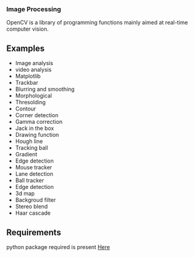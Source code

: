 ### Image Processing

OpenCV is a library of programming functions mainly aimed at real-time computer vision.

## Examples

  - Image analysis
  - video analysis
  - Matplotlib
  - Trackbar
  - Blurring and smoothing
  - Morphological
  - Thresolding
  - Contour
  - Corner detection
  - Gamma correction
  - Jack in the box
  - Drawing function
  - Hough line
  - Tracking ball
  - Gradient
  - Edge detection
  - Mouse tracker
  - Lane detection
  - Ball tracker
  - Edge detection
  - 3d map
  - Backgroud filter
  - Stereo blend
  - Haar cascade


## Requirements

python package required is present [Here](https://gist.github.com/hritik5102/e1f0e9eb64ad8dcabd630e89bca42860)
